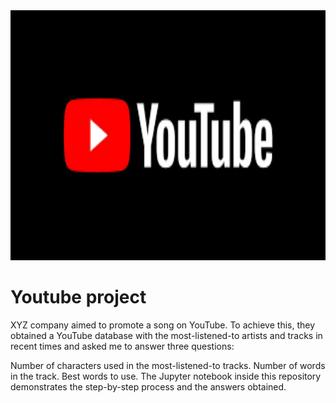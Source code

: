 <img src="youtube.jpg" alt="reviews" width="800" height="400">

<h1> Youtube project </h1>

XYZ company aimed to promote a song on YouTube. To achieve this, they obtained a YouTube database with the most-listened-to artists and tracks in recent times and asked me to answer three questions:

Number of characters used in the most-listened-to tracks.
Number of words in the track.
Best words to use.
The Jupyter notebook inside this repository demonstrates the step-by-step process and the answers obtained.
